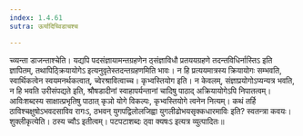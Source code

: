 ```yaml
---
index: 1.4.61
sutra: ऊर्यादिच्विडाचश्च

---
```

 च्व्यन्ता डाजन्ताश्चेति। यद्यपि पदसंज्ञायामन्तग्रहणेन ठ्संज्ञाविधौ प्रतययग्रहणे तदन्तविधिर्नास्तिऽ इति ज्ञापितम्, तथापिठ्क्रियायोगेऽ इत्यनुवृतेस्तदन्तग्रहणमिति भावः। न हि प्रत्ययमात्रस्य क्रियायोगः सम्भवति, स्वार्थिकत्वेन स्वयमनर्थकत्वात्, च्वेरश्रावित्वाच्च। कृभ्वस्तियोग इति। न केवलम्, संज्ञाप्रयोगोऽप्यन्यत्र भवति, न हि भवति उरीसंपद्यते इति, श्रौषडादीनां स्वाहापर्यन्तानां चादिषु पाठाद् अक्रियायोगेऽपि निपातत्वम्। आविःशब्दस्य साक्षात्प्रभृतिषु पाठात् कृञो योगे विकल्पः, कृभ्वस्तियोगे त्वनेन नित्यम्। कथं तर्हि ठाविश्चक्षुषोऽभवदसाविव रागःऽ, ठभवन् युगपद्विलोलजिह्वा युगलीढोभयसृक्कधारमाविः इति? स्वतन्त्रा कवयः। शुक्लीकृत्येति। ठस्य च्वौऽ इतीत्वम्। पटपटाशब्दः ठ्वा क्यषःऽ इत्यत्र व्युत्पादितः॥